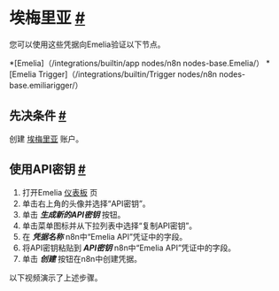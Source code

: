 


 埃梅里亚
 [#](#emelia "永久链接")
=======================================



 您可以使用这些凭据向Emelia验证以下节点。
 


*[Emelia]（/integrations/builtin/app nodes/n8n nodes-base.Emelia/）
*[Emelia Trigger]（/integrations/builtin/Trigger nodes/n8n nodes-base.emiliarigger/）



 先决条件
 [#](#先决条件 "永久链接")
-----------------------------------------------------



 创建
 [埃梅里亚](https://emelia.io) 
 账户。
 



 使用API密钥
 [#](#使用api键 "永久链接")
-----------------------------------------------------


1. 打开Emelia
 [仪表板](https://app.emelia.io/) 
 页
2. 单击右上角的头像并选择“API密钥”。
3. 单击
 ***生成新的API密钥***
 按钮。
4. 单击菜单图标并从下拉列表中选择“复制API密钥”。
5. 在
 ***凭据名称***
 n8n中“Emelia API”凭证中的字段。
6. 将API密钥粘贴到
 ***API密钥***
 n8n中“Emelia API”凭证中的字段。
7. 单击
 ***创建***
 按钮在n8n中创建凭据。



 以下视频演示了上述步骤。
 








